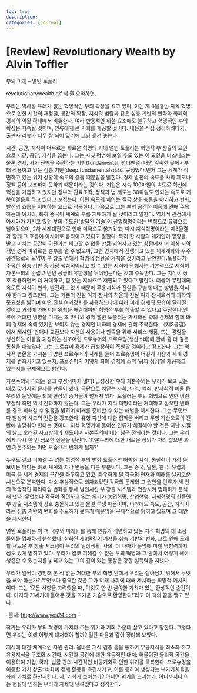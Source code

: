 ```yaml
---
toc: true
description:
categories: [journal]
---
```

# [Review] Revolutionary Wealth by Alvin Toffler

부의 미래 – 앨빈 토플러

revolutionarywealth.gif
세 줄 요약하면,

우리는 역사상 유래가 없는 혁명적인 부의 확장을 겪고 있다.
이는 제 3물결인 지식 혁명으로 인한 시간의 재정렬, 공간의 확장, 지식의 범람과 같은 심층 기반의 변화와 화폐외 경제의 역활 확대에서 비롯한다.
여러 반동적인 위험 요소에도 불구하고 혁명적인 부의 확장은 지속될 것이며, 인류에게 큰 기회를 제공할 것이다.
내용을 직접 정리하려다가, 출판사 리뷰가 너무 잘 되어 있기에 그냥 옮겨 놓는다.

시간, 공간, 지식이 어우르는 새로운 혁명의 시대
앨빈 토플러는 혁명적 부 창출의 요인으로 시간, 공간, 지식을 꼽는다. 그는 자칫 평범해 보일 수도 있는 이 요인을 비즈니스는 물론 경제, 사회 전반을 주관하는 기반(fundamental, 펀더멘털) 내면 깊숙한 곳에서부터 작용하고 있는 심층 기반(deep fundamentals)으로 규정했다.먼저 그는 세계가 직면하고 있는 위기 상황이 속도의 충돌 때문임을 밝힌다. 경제 발전의 속도를 사회 제도나 정책 등이 보조하지 못하기 때문이라는 것이다. 기업은 시속 100마일의 속도로 혁신에 혁신을 거듭하고 있지만 정부와 관료조직, 정책과 법 제도는 30마일도 안되는 속도로 거북이걸음을 하고 있다고 꼬집는다. 이런 속도의 차이는 결국 상호 충돌을 야기하고 변화, 발전의 흐름을 저해하는 요소로 작용한다.
다음으로 그는 부의 공간적 이동에 관해 주목하는데 아시아, 특히 중국이 세계의 부를 지배하게 될 것이라고 말한다. 역사적 관점에서 아시아가 가지고 있던 부의 주도권(발달된 기술)이 산업혁명이라는 변혁으로 유럽으로 넘어갔으며, 2차 세계대전으로 인해 미국으로 옮겨갔고, 다시 지식혁명이라는 제3물결과 함께 그 흐름이 아시아로 움직이고 있다고 말한다. 특히 한 사람의 개개인이 영향을 받고 미치는 공간이 이전과는 비교할 수 없을 만큼 넓어지고 있는 상황에서 더 이상 지역적인 경제 파워로는 승부를 낼 수 없으며, 그런 견지에서 진행되고 있는 재세계화와 우주 공간으로의 도약이 부 창출 면에서 혁명적 전환을 가져올 것이라고 단언한다.토플러가 주목한 심층 기반 중 가장 핵심적이라고 할 수 있는 지식에 관해서는 기본적으로 지식이 자본주의의 존립 기반인 공급의 유한성을 뛰어넘는다는 것에 주목한다. 그는 지식이 상호 작용하면서 더 거대하고, 힘 있는 지식으로 재편되고 있다고 말한다. 더불어 무한대의 속도로 지식이 변화, 발전하고 있기 때문에 무용지식과 진실을 구별해 내는 방법을 익혀야 한다고 강조한다. 그는 기존의 진실 여과 장치의 허울과 진실 여과 장치로서의 과학의 중요성을 밝히며 어떤 진실 여과장치를 사용하느냐에 따라 미래 경제의 모습이 달라질 것이고 과학에 가해지는 위협을 해결해야만 혁명적 부를 창출할 수 있다고 주장한다.인류에 거대한 영향을 미치는 또 하나의 경제
앨빈 토플러는 가시화된 화폐 경제와 함께 화폐 경제에 속해 있지만 보이지 않는 경제인 비화폐 경제에 관해 주목한다. 《제3물결》에서 제시한, 판매나 교환보다 자신의 사용이나 만족을 위해 서비스 제품, 또는 경험을 생산하는 이들을 지칭하는 신조어인 프로슈머와 프로슈밍(생산소비)에 관해 좀 더 깊은 통찰을 내놓았다. 그는 프로슈머 경제가 급성장하여 폭발할 것이라고 강조한다. 그는 역사적 변환을 가져온 다양한 프로슈머의 사례를 들어 프로슈밍이 어떻게 시장과 세계 경제를 변화시키고 있는지, 프로슈머가 어떻게 화폐 경제에 소위 ‘공짜 점심’을 제공하고 있는지를 구체적으로 밝힌다.

자본주의의 미래는 결코 부정적이지 않다!
급성장한 부와 자본주의는 우리가 보고 있는 대로 갖가지의 문제를 만들어 냈다. 극단으로 치닫는 사회, 마약, 범죄, 반사회적 폐물 등 우리의 눈앞에는 퇴폐 현상의 증거들이 펼쳐져 있다. 토플러는 부의 혁명으로 인한 이런 부정적 측면 역시 간과하지 않는다. 그는 우리가 지식 혁명이라는 거대하고 심오한 변화를 결코 피해갈 수 없음을 밝히며 미래를 준비할 수 있는 해법을 제시한다. 그는 무엇보다 발상과 사고의 전환을 강조한다. 유형 자산에 대한 집착을 버리고 무형 자산으로의 전환에 발맞춰야 한다는 것이다. 지식 혁명기에 들어선 인류가 해결해야 할 것은 지난 시절의 낡고 오래된 사고방식과 제도이며 자본주의에 대한 낡은 정의라는 것이다. 그는 우리에게 다시 한 번 심오한 질문을 던진다. ‘자본주의에 대한 새로운 정의가 자리 잡으면 과연 자본주의는 어떤 모습으로 변하게 될까?’

누구도 결코 피해갈 수 없는 혁명적 부의 변화
토플러의 해박한 지식, 통찰력이 가장 돋보이는 백미는 바로 세계의 지각 변동을 다룬 부분이다. 그는 중국, 일본, 한국, 유럽과 미국 등 세계 경제의 근간을 좌우하고 있고, 좌우하게 될 각국의 현재와 미래를 날카로운 시선으로 분석한다. 다소 추상적으로 회자되었던 각국의 문제와 그 원인을 인류가 세 번의 혁명적인 패러다임 변화를 통해 발전시킨 부 창출 시스템과 연관시켜 명쾌하게 분석해 낸다. 무엇보다 각국이 직면하고 있는 위기가 농업혁명, 산업혁명, 지식혁명의 산물인 부 창출 시스템에 상호 충돌하고 있는 물결 투쟁 때문이며, 이밖에도 속도, 공간, 지식이라는 심층 기반의 변화를 주도하지 못하기 때문임을 구체적으로 밝히고 있으며 그 대안을 제시한다.

앨빈 토플러는 이 책 《부의 미래》를 통해 인류가 직면하고 있는 지식 혁명의 대 소용돌이를 명쾌하게 분석했다. 심화된 제3물결이 가져올 심층 기반의 변화, 그로 인해 도래할 새로운 부 창출 시스템이 우리의 일상생활, 사회, 더 나아가 문명에 미칠 영향력까지 심도 있게 밝히고 있다. 우리가 결코 피해갈 수 없는 부의 혁명과 그 안에서 어떻게 해야 생존할 수 있는지를 밝히고 있는 그의 깊이 있는 통찰은 강한 설득력을 지녔다.

우리가 일찍이 경험해 본 적 없는 거대한 부의 혁명 안에서 우리는 살아남기 위해서 무엇을 해야 하는가? 무엇보다 중요한 것은 그가 미래 사회에 대해 제시하는 희망적 메시지이다. 그는 ‘모든 사항을 고려했을 때, 이것도 한 번 살아볼 가치가 있는 환상적인 순간이다. 미지의 21세기에 들어온 것을 뜨거운 가슴으로 환영한다!’라고 이 책의 끝을 맺고 있다.

-출처: http://www.yes24.com –

작가는 우리가 부의 혁명이 가져다 주는 위기와 기회 가운데 살고 있다고 말한다.
그렇다면 우리는 이에 어떻게 대처해야 할까? 일단 다음과 같이 정리해 보았다.

지식에 대한 체계적인 자원 관리: 올바른 지식 검증 툴을 통하여 무용지식을 최소화 하고 유용지식을 구조화 시킨다.
시간과 공간에 대한 유동적인 대처: 허물어진 물리적 공간을 이용하여 기업, 국가, 법률 간의 시간적인 비동기화로 인한 위기를 극복한다.
프로슈밍을 이용한 가치 창출: 비화폐 경제 활동을 촉진시키고, 이를 통하여 생성되는 부가가치들을 화폐 가치로 환산시킨다.
자, 기회가 보이는가? 아니면 위기를 느끼는가.
어디까지나 이는 현실에 임하는 우리의 자세에 달려있다고 생각한다.